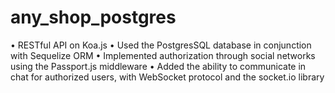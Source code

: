 # any_shop_postgres

• RESTful API on Koa.js
• Used the PostgresSQL database in conjunction with Sequelize ORM
• Implemented authorization through social networks using the Passport.js middleware
• Added the ability to communicate in chat for authorized users, with WebSocket protocol and the socket.io library
